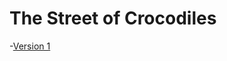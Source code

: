 # The Street of Crocodiles
-[Version 1](https://E-Fwarden.github.io/the-street-of-crocodiles/html.html)



